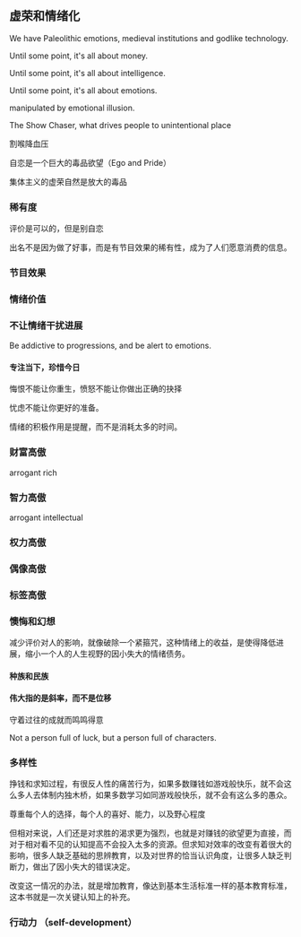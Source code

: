 ## 虚荣和情绪化

We have Paleolithic emotions, medieval institutions and godlike technology. 

Until some point, it's all about money. 

Until some point, it's all about intelligence.

Until some point, it's all about emotions.

manipulated by emotional illusion.

The Show Chaser, what drives people to unintentional place

割喉降血压

自恋是一个巨大的毒品欲望（Ego and Pride）

集体主义的虚荣自然是放大的毒品

### 稀有度

评价是可以的，但是别自恋

出名不是因为做了好事，而是有节目效果的稀有性，成为了人们愿意消费的信息。

### 节目效果

### 情绪价值

### 不让情绪干扰进展

Be addictive to progressions, and be alert to emotions.


#### 专注当下，珍惜今日

悔恨不能让你重生，愤怒不能让你做出正确的抉择

忧虑不能让你更好的准备。

情绪的积极作用是提醒，而不是消耗太多的时间。

### 财富高傲

arrogant rich

### 智力高傲

arrogant intellectual

### 权力高傲

### 偶像高傲

### 标签高傲

### 懊悔和幻想

减少评价对人的影响，就像破除一个紧箍咒，这种情绪上的收益，是使得降低进展，缩小一个人的人生视野的因小失大的情绪债务。

#### 种族和民族

#### 伟大指的是斜率，而不是位移

守着过往的成就而鸣鸣得意

Not a person full of luck, but a person full of characters.

### 多样性

挣钱和求知过程，有很反人性的痛苦行为，如果多数赚钱如游戏般快乐，就不会这么多人去体制内独木桥，如果多数学习如同游戏般快乐，就不会有这么多的愚众。

尊重每个人的选择，每个人的喜好、能力，以及野心程度

但相对来说，人们还是对求胜的渴求更为强烈，也就是对赚钱的欲望更为直接，而对于相对看不见的认知提高不会投入太多的资源。但求知对效率的改变有着很大的影响，很多人缺乏基础的思辨教育，以及对世界的恰当认识角度，让很多人缺乏判断力，做出了因小失大的错误决定。

改变这一情况的办法，就是增加教育，像达到基本生活标准一样的基本教育标准，这本书就是一次关键认知上的补充。

### 行动力 （self-development）
